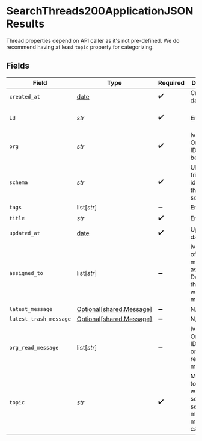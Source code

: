 # SearchThreads200ApplicationJSONResults

Thread properties depend on API caller as it's not pre-defined. We do recommend having at least `topic` property for categorizing.


## Fields

| Field                                                                                 | Type                                                                                  | Required                                                                              | Description                                                                           | Example                                                                               |
| ------------------------------------------------------------------------------------- | ------------------------------------------------------------------------------------- | ------------------------------------------------------------------------------------- | ------------------------------------------------------------------------------------- | ------------------------------------------------------------------------------------- |
| `created_at`                                                                          | [date](https://docs.python.org/3/library/datetime.html#date-objects)                  | :heavy_check_mark:                                                                    | Created date                                                                          | 2021-02-09T12:41:43.662Z                                                              |
| `id`                                                                                  | *str*                                                                                 | :heavy_check_mark:                                                                    | Entity ID                                                                             | 3fa85f64-5717-4562-b3fc-2c963f66afa6                                                  |
| `org`                                                                                 | *str*                                                                                 | :heavy_check_mark:                                                                    | Ivy Organization ID the entity belongs to                                             | 206801                                                                                |
| `schema`                                                                              | *str*                                                                                 | :heavy_check_mark:                                                                    | URL-friendly identifier for the entity schema                                         | message                                                                               |
| `tags`                                                                                | list[*str*]                                                                           | :heavy_minus_sign:                                                                    | Entity tags                                                                           |                                                                                       |
| `title`                                                                               | *str*                                                                                 | :heavy_check_mark:                                                                    | Entity title                                                                          |                                                                                       |
| `updated_at`                                                                          | [date](https://docs.python.org/3/library/datetime.html#date-objects)                  | :heavy_check_mark:                                                                    | Updated date                                                                          | 2021-02-10T09:14:31.990Z                                                              |
| `assigned_to`                                                                         | list[*str*]                                                                           | :heavy_minus_sign:                                                                    | Ivy User ID of who the message is assigned to. Default is the user who sends message. |                                                                                       |
| `latest_message`                                                                      | [Optional[shared.Message]](../../models/shared/message.md)                            | :heavy_minus_sign:                                                                    | N/A                                                                                   |                                                                                       |
| `latest_trash_message`                                                                | [Optional[shared.Message]](../../models/shared/message.md)                            | :heavy_minus_sign:                                                                    | N/A                                                                                   |                                                                                       |
| `org_read_message`                                                                    | list[*str*]                                                                           | :heavy_minus_sign:                                                                    | Ivy Organization ID of organization read the message.                                 |                                                                                       |
| `topic`                                                                               | *str*                                                                                 | :heavy_check_mark:                                                                    | Message topic (e.g. which service sends the message or message category)              | CUSTOMER_MESSAGE                                                                      |